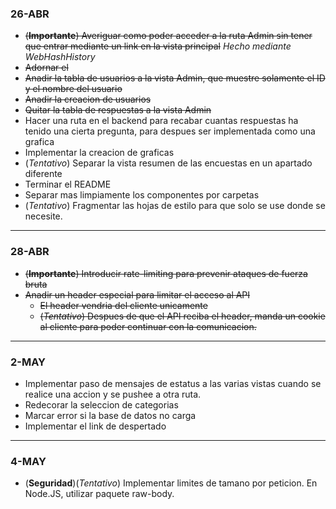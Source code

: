 ### 26-ABR

- ~~(**Importante**) Averiguar como poder acceder a la ruta Admin sin tener que entrar mediante un link en la vista principal~~ *Hecho mediante WebHashHistory*
- ~~Adornar el <section>~~
- ~~Anadir la tabla de usuarios a la vista Admin, que muestre solamente el ID y el nombre del usuario~~
- ~~Anadir la creacion de usuarios~~
- ~~Quitar la tabla de respuestas a la vista Admin~~
- Hacer una ruta en el backend para recabar cuantas respuestas ha tenido una cierta pregunta, para despues ser implementada como una grafica
- Implementar la creacion de graficas
- (*Tentativo*) Separar la vista resumen de las encuestas en un apartado diferente
- Terminar el README
- Separar mas limpiamente los componentes por carpetas
- (*Tentativo*) Fragmentar las hojas de estilo para que solo se use donde se necesite.

---

### 28-ABR

- ~~(**Importante**) Introducir rate-limiting para prevenir ataques de fuerza bruta~~
- ~~Anadir un header especial para limitar el acceso al API~~
    - ~~El header vendria del cliente unicamente~~
    - ~~(*Tentativo*) Despues de que el API reciba el header, manda un cookie al cliente para poder continuar con la comunicacion.~~

---

### 2-MAY

- Implementar paso de mensajes de estatus a las varias vistas cuando se realice una accion y se pushee a otra ruta.
- Redecorar la seleccion de categorias
- Marcar error si la base de datos no carga
- Implementar el link de despertado

---

### 4-MAY

- (**Seguridad**)(*Tentativo*) Implementar limites de tamano por peticion. En Node.JS, utilizar paquete raw-body.